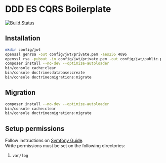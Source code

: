 DDD ES CQRS Boilerplate
=======================

[![Build Status](https://travis-ci.org/Invis1bleReborn/ddd-es-cqrs-boilerplate.svg?branch=develop)](https://travis-ci.org/Invis1bleReborn/ddd-es-cqrs-boilerplate)


## Installation

```bash
mkdir config/jwt
openssl genrsa -out config/jwt/private.pem -aes256 4096
openssl rsa -pubout -in config/jwt/private.pem -out config/jwt/public.pem
composer install --no-dev --optimize-autoloader
bin/console cache:clear
bin/console doctrine:database:create
bin/console doctrine:migrations:migrate
```


## Migration

```bash
composer install --no-dev --optimize-autoloader
bin/console cache:clear
bin/console doctrine:migrations:migrate
```


## Setup permissions

Follow instructions on [Symfony Guide](https://symfony.com/doc/current/setup/file_permissions.html).  
Write permissions must be set on the following directories:
1. `var/log`

